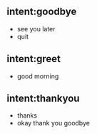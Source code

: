 ## intent:goodbye
- see you later
- quit

## intent:greet
- good morning

## intent:thankyou
- thanks
- okay thank you goodbye
